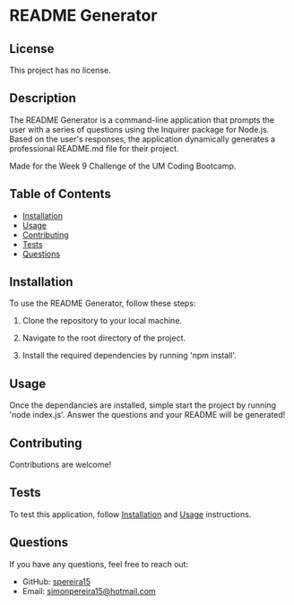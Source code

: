 # README Generator


## License

This project has no license.

## Description

The README Generator is a command-line application that prompts the user with a series of questions using the Inquirer package for Node.js. Based on the user's responses, the application dynamically generates a professional README.md file for their project.

Made for the Week 9 Challenge of the UM Coding Bootcamp.

## Table of Contents

- [Installation](#installation)
- [Usage](#usage)
- [Contributing](#contributing)
- [Tests](#tests)
- [Questions](#questions)

## Installation

To use the README Generator, follow these steps:

1. Clone the repository to your local machine.

2. Navigate to the root directory of the project.

3. Install the required dependencies by running 'npm install'.

## Usage

Once the dependancies are installed, simple start the project by running 'node index.js'. Answer the questions and your README will be generated!

## Contributing

Contributions are welcome!

## Tests

To test this application, follow [Installation](#installation) and [Usage](#usage) instructions.
 
## Questions

If you have any questions, feel free to reach out:

- GitHub: [spereira15](https://github.com/spereira15)
- Email: simonpereira15@hotmail.com
